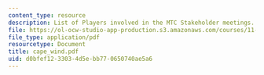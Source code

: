 ```yaml
---
content_type: resource
description: List of Players involved in the MTC Stakeholder meetings.
file: https://ol-ocw-studio-app-production.s3.amazonaws.com/courses/11-941-use-of-joint-fact-finding-in-science-intensive-policy-disputes-part-i-fall-2003/d0bfef1233034d5ebb770650740ae5a6_cape_wind.pdf
file_type: application/pdf
resourcetype: Document
title: cape_wind.pdf
uid: d0bfef12-3303-4d5e-bb77-0650740ae5a6
---
```

